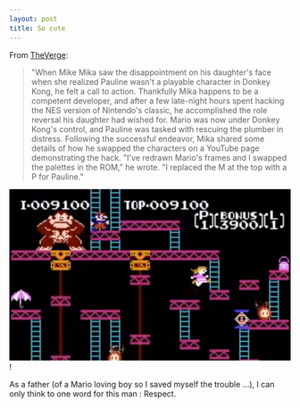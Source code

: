 ```yaml
---
layout: post
title: So cute
---
```


From [TheVerge](http://www.theverge.com/2013/3/10/4086458/father-hacks-donkey-kong-for-daughter-swaps-mario-pauline):


>"When Mike Mika saw the disappointment on his daughter's face when she realized Pauline wasn't a playable character in Donkey Kong, he felt a call to action.
>Thankfully Mika happens to be a competent developer, and after a few late-night hours spent hacking the NES version of Nintendo's classic, he accomplished the role reversal his daughter had wished for. Mario was now under Donkey Kong's control, and Pauline was tasked with rescuing the plumber in distress.
>Following the successful endeavor, Mika shared some details of how he swapped the characters on a YouTube page demonstrating the hack. "I've redrawn  Mario's frames and I swapped the palettes in the ROM," he wrote. "I replaced the M at the top with a P for Pauline."


![Pauline Donkey Kong](/assets/images/pauline-donkey-kong.png)!

As a father (of a Mario loving boy so I saved myself the trouble ...), I can only think to one word for this man : Respect.
